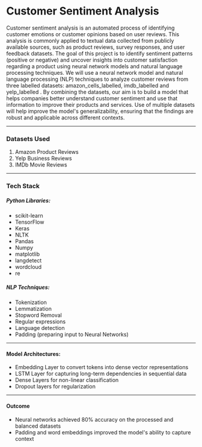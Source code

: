 #  Customer Sentiment Analysis
Customer sentiment analysis is an automated process of identifying customer emotions or customer opinions based on user reviews. This analysis is commonly applied to textual data collected from publicly available sources, such as product reviews, survey responses, and user feedback datasets. The goal of this project is to identify sentiment patterns (positive or negative)  and uncover insights into customer satisfaction regarding a product using neural network models and natural language processing techniques. We will use a neural network model and natural language processing (NLP) techniques to analyze customer reviews from three labelled datasets: amazon_cells_labelled, imdb_labelled and yelp_labelled .  By combining the datasets, our aim is to build a model that helps companies better understand customer sentiment and use that information to improve their products and services. Use of multiple datasets will help improve the model's generalizability, ensuring that the findings are robust and applicable across different contexts.

---
###  Datasets Used

1. Amazon Product Reviews
2. Yelp Business Reviews 
3. IMDb Movie Reviews
---
###  Tech Stack

 ##### Python Libraries:  
 - scikit-learn
 - TensorFlow
 - Keras
 - NLTK
 - Pandas
 - Numpy
 - matplotlib
 - langdetect
 - wordcloud
 - re
##### NLP Techniques:
  - Tokenization
  - Lemmatization
  - Stopword Removal
  - Regular expressions
  - Language detection
  - Padding (preparing input to Neural Networks)
  
---
#### Model Architectures:  
  - Embedding Layer to convert tokens into dense vector representations  
  - LSTM Layer for capturing long-term dependencies in sequential data  
  - Dense Layers for non-linear classification  
  - Dropout layers for regularization  

---
#### Outcome
- Neural networks achieved 80% accuracy on the processed and balanced datasets  
- Padding and word embeddings improved the model's ability to capture context 

